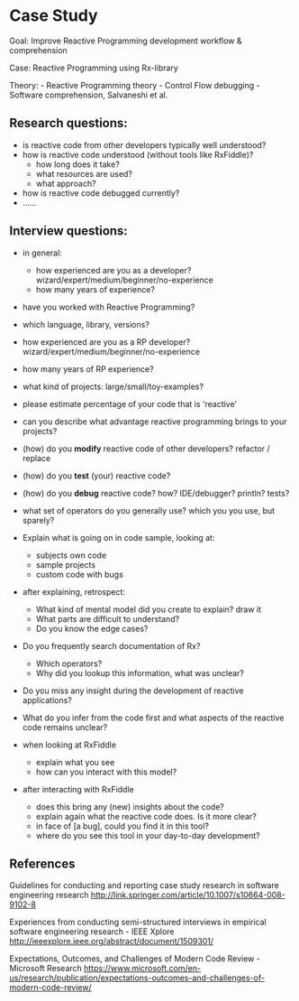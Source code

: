 # Case Study

Goal: Improve Reactive Programming development workflow & comprehension

Case: Reactive Programming using Rx-library

Theory: 
	- Reactive Programming theory
	- Control Flow debugging
	- Software comprehension, Salvaneshi et al.

## Research questions:

- is reactive code from other developers typically well understood?
- how is reactive code understood (without tools like RxFiddle)? 
  - how long does it take?
  - what resources are used?
  - what approach?
- how is reactive code debugged currently?
- ......

## Interview questions:

- in general:
  - how experienced are you as a developer? wizard/expert/medium/beginner/no-experience
  - how many years of experience?

- have you worked with Reactive Programming?

- which language, library, versions?
- how experienced are you as a RP developer? wizard/expert/medium/beginner/no-experience
- how many years of RP experience?
- what kind of projects: large/small/toy-examples?
- please estimate percentage of your code that is 'reactive'
- can you describe what advantage reactive programming brings to your projects?

- (how) do you **modify** reactive code of other developers? refactor / replace
- (how) do you **test** (your) reactive code?
- (how) do you **debug** reactive code? how? IDE/debugger? println? tests?
- what set of operators do you generally use? which you you use, but sparely?

- Explain what is going on in code sample, looking at:
  - subjects own code
  - sample projects
  - custom code with bugs

- after explaining, retrospect:
  - What kind of mental model did you create to explain? draw it
  - What parts are difficult to understand?
  - Do you know the edge cases?

- Do you frequently search documentation of Rx?
  - Which operators? 
  - Why did you lookup this information, what was unclear?
- Do you miss any insight during the development of reactive applications?
- What do you infer from the code first and what aspects of the reactive code remains unclear?

- when looking at RxFiddle
  - explain what you see
  - how can you interact with this model?
- after interacting with RxFiddle
  - does this bring any (new) insights about the code?
  - explain again what the reactive code does. Is it more clear?
  - in face of [a bug], could you find it in this tool?
  - where do you see this tool in your day-to-day development?

## References

Guidelines for conducting and reporting case study research in software engineering research
http://link.springer.com/article/10.1007/s10664-008-9102-8

Experiences from conducting semi-structured interviews in empirical software engineering research - IEEE Xplore
http://ieeexplore.ieee.org/abstract/document/1509301/

Expectations, Outcomes, and Challenges of Modern Code Review - Microsoft Research
https://www.microsoft.com/en-us/research/publication/expectations-outcomes-and-challenges-of-modern-code-review/